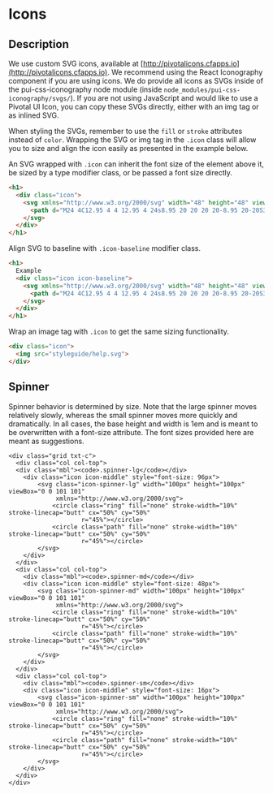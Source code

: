 # Icons

## Description

We use custom SVG icons, available at [http://pivotalicons.cfapps.io](http://pivotalicons.cfapps.io).
We recommend using the React Iconography component if you are using icons. We do provide all icons as SVGs
inside of the pui-css-iconography node module (inside `node_modules/pui-css-iconography/svgs/`).
If you are not using JavaScript and would like to use a Pivotal UI Icon,
you can copy these SVGs directly, either with an img tag or as inlined SVG.

When styling the SVGs, remember to use the `fill` or `stroke` attributes instead of `color`.
Wrapping the SVG or img tag in the `.icon` class will allow you to size and align the icon easily as presented in the
example below.

An SVG wrapped with `.icon` can inherit the font size of the element above it, be sized by a type modifier class, or be passed a font size directly.

```html
<h1>
  <div class="icon">
    <svg xmlns="http://www.w3.org/2000/svg" width="48" height="48" viewBox="0 0 48 48">
      <path d="M24 4C12.95 4 4 12.95 4 24s8.95 20 20 20 20-8.95 20-20S35.05 4 24 4zm2 34h-4v-4h4v4zm4.13-15.49l-1.79 1.84C26.9 25.79 26 27 26 30h-4v-1c0-2.21.9-4.21 2.34-5.66l2.49-2.52C27.55 20.1 28 19.1 28 18c0-2.21-1.79-4-4-4s-4 1.79-4 4h-4c0-4.42 3.58-8 8-8s8 3.58 8 8c0 1.76-.71 3.35-1.87 4.51z"/>
    </svg>
  </div>
</h1>

```

Align SVG to baseline with `.icon-baseline` modifier class.

```html
<h1>
  Example
  <div class="icon icon-baseline">
    <svg xmlns="http://www.w3.org/2000/svg" width="48" height="48" viewBox="0 0 48 48">
      <path d="M24 4C12.95 4 4 12.95 4 24s8.95 20 20 20 20-8.95 20-20S35.05 4 24 4zm2 34h-4v-4h4v4zm4.13-15.49l-1.79 1.84C26.9 25.79 26 27 26 30h-4v-1c0-2.21.9-4.21 2.34-5.66l2.49-2.52C27.55 20.1 28 19.1 28 18c0-2.21-1.79-4-4-4s-4 1.79-4 4h-4c0-4.42 3.58-8 8-8s8 3.58 8 8c0 1.76-.71 3.35-1.87 4.51z"/>
    </svg>
  </div>
</h1>
```

Wrap an image tag with `.icon` to get the same sizing functionality.

```html
<div class="icon">
  <img src="styleguide/help.svg">
</div>
```

## Spinner

Spinner behavior is determined by size. Note that the large spinner moves relatively slowly, whereas the small spinner
moves more quickly and dramatically.  In all cases, the base height and width is 1em
and is meant to be overwritten with a font-size attribute. The font sizes provided here are meant as suggestions.

```html_example
<div class="grid txt-c">
  <div class="col col-top">
  <div class="mbl"><code>.spinner-lg</code></div>
    <div class="icon icon-middle" style="font-size: 96px">
        <svg class="icon-spinner-lg" width="100px" height="100px" viewBox="0 0 101 101"
             xmlns="http://www.w3.org/2000/svg">
            <circle class="ring" fill="none" stroke-width="10%" stroke-linecap="butt" cx="50%" cy="50%"
                    r="45%"></circle>
            <circle class="path" fill="none" stroke-width="10%" stroke-linecap="butt" cx="50%" cy="50%"
                    r="45%"></circle>
        </svg>
    </div>
  </div>
  <div class="col col-top">
    <div class="mbl"><code>.spinner-md</code></div>
    <div class="icon icon-middle" style="font-size: 48px">
        <svg class="icon-spinner-md" width="100px" height="100px" viewBox="0 0 101 101"
             xmlns="http://www.w3.org/2000/svg">
            <circle class="ring" fill="none" stroke-width="10%" stroke-linecap="butt" cx="50%" cy="50%"
                    r="45%"></circle>
            <circle class="path" fill="none" stroke-width="10%" stroke-linecap="butt" cx="50%" cy="50%"
                    r="45%"></circle>
        </svg>
    </div>
  </div>
  <div class="col col-top">
    <div class="mbl"><code>.spinner-sm</code></div>
    <div class="icon icon-middle" style="font-size: 16px">
        <svg class="icon-spinner-sm" width="100px" height="100px" viewBox="0 0 101 101"
             xmlns="http://www.w3.org/2000/svg">
            <circle class="ring" fill="none" stroke-width="10%" stroke-linecap="butt" cx="50%" cy="50%"
                    r="45%"></circle>
            <circle class="path" fill="none" stroke-width="10%" stroke-linecap="butt" cx="50%" cy="50%"
                    r="45%"></circle>
        </svg>
    </div>
  </div>
</div>
```